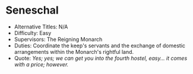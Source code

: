 # Seneschal
- Alternative Titles: N/A
- Difficulty: Easy
- Supervisors: The Reigning Monarch
- Duties: Coordinate the keep's servants and the exchange of domestic arrangements within the Monarch's rightful land.
- Quote: *Yes; yes; we can get you into the fourth hostel, easy... it comes with a price; however.*
